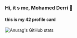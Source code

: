 ### Hi, it s me, Mohamed Derri 👋
#### this is my 42 profile card

![Anurag's GitHub stats](https://github-readme-stats.vercel.app/api?username=MohamedDerri&show_icons=true&theme=radical)


<!--
**MohamedDerri/MohamedDerri** is a ✨ _special_ ✨ repository because its `README.md` (this file) appears on your GitHub profile.

Here are some ideas to get you started:

- 🔭 I’m currently working on ...
- 🌱 I’m currently learning ...
- 👯 I’m looking to collaborate on ...
- 🤔 I’m looking for help with ...
- 💬 Ask me about ...
- 📫 How to reach me: ...
- 😄 Pronouns: ...
- ⚡ Fun fact: ...
-->
